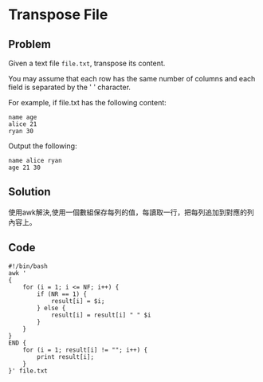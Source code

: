 # Transpose File

## Problem

Given a text file `file.txt`, transpose its content.

You may assume that each row has the same number of columns and each field is separated by the ' ' character.

For example, if file.txt has the following content:
```
name age
alice 21
ryan 30
```
Output the following:
```
name alice ryan
age 21 30
```

## Solution

使用awk解決,使用一個數組保存每列的值，每讀取一行，把每列追加到對應的列內容上。

## Code

```
#!/bin/bash
awk '
{
	for (i = 1; i <= NF; i++) {
		if (NR == 1) {
			result[i] = $i;
		} else {
			result[i] = result[i] " " $i
		}
	}
}
END {
	for (i = 1; result[i] != ""; i++) {
		print result[i];
	}
}' file.txt
```
